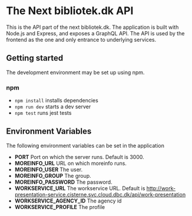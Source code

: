 # The Next bibliotek.dk API
This is the API part of the next bibliotek.dk.
The application is built with Node.js and Express, and exposes a GraphQL API. The API is used by the frontend as the one and only entrance to underlying services.

## Getting started
The development environment may be set up using npm. 

### npm
 - `npm install` installs dependencies
 - `npm run dev` starts a dev server
 - `npm test` runs jest tests

## Environment Variables
The following environment variables can be set in the application
- **PORT**
Port on which the server runs. Default is 3000.
- **MOREINFO_URL**
URL on which moreinfo runs.
- **MOREINFO_USER**
The user.
- **MOREINFO_GROUP**
The group.
- **MOREINFO_PASSWORD**
The password.
- **WORKSERVICE_URL**
The workservice URL. Default is http://work-presentation-service.cisterne.svc.cloud.dbc.dk/api/work-presentation
- **WORKSERVICE_AGENCY_ID**
The agency id
- **WORKSERVICE_PROFILE**
The profile